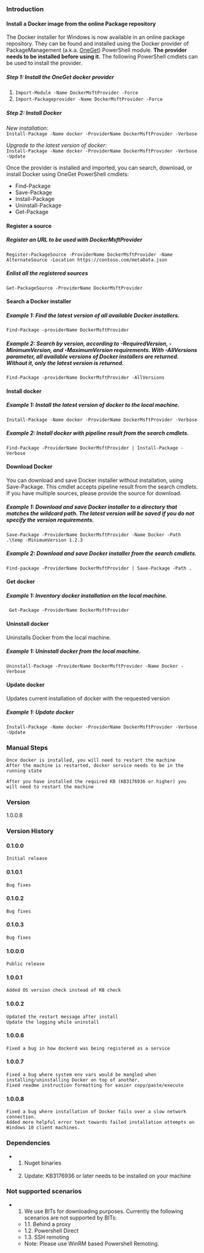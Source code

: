 ### Introduction
#### Install a Docker image from the online Package repository

The Docker installer for Windows is now available in an online package repository.  They can be found and installed using the Docker provider of PackageManagement (a.k.a. <a href="http://www.oneget.org">OneGet</a>) PowerShell module.  **The provider needs to be installed before using it.** The following PowerShell cmdlets can be used to install the provider.

##### Step 1: Install the OneGet docker provider

1. `Import-Module -Name DockerMsftProvider -Force`
2. `Import-Packageprovider -Name DockerMsftProvider -Force`

##### Step 2: Install Docker
*New installation:*  
`Install-Package -Name docker -ProviderName DockerMsftProvider -Verbose`  

*Upgrade to the latest version of docker:*  
`Install-Package -Name docker -ProviderName DockerMsftProvider -Verbose -Update`

Once the provider is installed and imported, you can search, download, or install Docker using OneGet PowerShell cmdlets:
* Find-Package
* Save-Package
* Install-Package
* Uninstall-Package
* Get-Package

#### Register a source

##### Register an URL to be used with DockerMsftProvider
	Register-PackageSource -ProviderName DockerMsftProvider -Name AlternateSource -Location https://contoso.com/metaData.json

##### Enlist all the registered sources
	Get-PackageSource -ProviderName DockerMsftProvider

#### Search a Docker installer 

##### Example 1: Find the latest version of all available Docker installers. 
	Find-Package -providerName DockerMsftProvider
   
##### Example 2: Search by version, according to -RequiredVersion, -MinimumVersion, and -MaximumVersion requirements. With -AllVersions parameter, all available versions of Docker installers are returned. Without it, only the latest version is returned.
    Find-Package -providerName DockerMsftProvider -AllVersions

#### Install docker

##### Example 1: Install the latest version of docker to the local machine.
	Install-Package -Name docker -ProviderName DockerMsftProvider -Verbose

##### Example 2: Install docker with pipeline result from the search cmdlets.	
	Find-Package -ProviderName DockerMsftProvider | Install-Package -Verbose

#### Download Docker
You can download and save Docker installer without installation, using Save-Package. This cmdlet accepts pipeline result from the search cmdlets. If you have multiple sources, please provide the source for download.

##### Example 1: Download and save Docker installer to a directory that matches the wildcard path. The latest version will be saved if you do not specify the version requirements.	
	Save-Package -ProviderName DockerMsftProvider -Name Docker -Path .\temp -MinimumVersion 1.2.3

##### Example 2: Download and save Docker installer from the search cmdlets.
	Find-package -ProviderName DockerMsftProvider | Save-Package -Path .

#### Get docker


##### Example 1: Inventory docker installation on the local machine.
	 Get-Package -ProviderName DockerMsftProvider

#### Uninstall docker
Uninstalls Docker from the local machine.

##### Example 1: Uninstall docker from the local machine.
	Uninstall-Package -ProviderName DockerMsftProvider -Name Docker -Verbose

#### Update docker
Updates current installation of docker with the requested version

##### Example 1: Update docker
	Install-Package -Name docker -ProviderName DockerMsftProvider -Verbose -Update

### Manual Steps
    Once docker is installed, you will need to restart the machine
    After the machine is restarted, docker service needs to be in the running state
	
	After you have installed the required KB (KB3176936 or higher) you will need to restart the machine 

### Version
1.0.0.8

### Version History

#### 0.1.0.0
	Initial release

#### 0.1.0.1
	Bug fixes

#### 0.1.0.2
	Bug fixes

#### 0.1.0.3
	Bug fixes

#### 1.0.0.0
	Public release

#### 1.0.0.1
	Added OS version check instead of KB check

#### 1.0.0.2
	Updated the restart message after install
	Update the logging while uninstall
	
#### 1.0.0.6
	Fixed a bug in how dockerd was being registered as a service

#### 1.0.0.7
	Fixed a bug where system env vars would be mangled when installing/uninstalling Docker on top of another.
	Fixed readme instruction formatting for easier copy/paste/execute

#### 1.0.0.8
	Fixed a bug where installation of Docker fails over a slow network connection.
	Added more helpful error text towards failed installation attempts on Windows 10 client machines.

### Dependencies
* 1. Nuget binaries
* 2. Update: KB3176936 or later needs to be installed on your machine

### Not supported scenarios
* 1. We use BITs for downloading purposes. Currently the following scenarios are not supported by BITs:
	* 1.1. Behind a proxy
	* 1.2. Powershell Direct
	* 1.3. SSH remoting
	* Note: Please use WinRM based Powershell Remoting.
